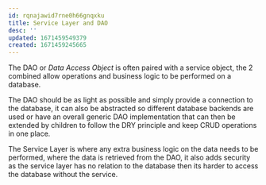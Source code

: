```yaml
---
id: rqnajawid7rne0h66gnqxku
title: Service Layer and DAO
desc: ''
updated: 1671459549379
created: 1671459245665
---
```

The DAO or *Data Access Object* is often paired with a service object, the 2 combined allow operations and business logic to be performed on a database.

The DAO should be as light as possible and simply provide a connection to the database, it can also be abstracted so different database backends are used or have an overall generic DAO implementation that can then be extended by children to follow the DRY principle and keep CRUD operations in one place.

The Service Layer is where any extra business logic on the data needs to be performed, where the data is retrieved from the DAO, it also adds security as the service layer has no relation to the database then its harder to access the database without the service.